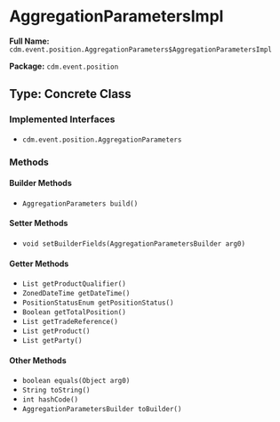# AggregationParametersImpl

**Full Name:** `cdm.event.position.AggregationParameters$AggregationParametersImpl`

**Package:** `cdm.event.position`

## Type: Concrete Class

### Implemented Interfaces

- `cdm.event.position.AggregationParameters`

### Methods

#### Builder Methods

- `AggregationParameters build()`

#### Setter Methods

- `void setBuilderFields(AggregationParametersBuilder arg0)`

#### Getter Methods

- `List getProductQualifier()`
- `ZonedDateTime getDateTime()`
- `PositionStatusEnum getPositionStatus()`
- `Boolean getTotalPosition()`
- `List getTradeReference()`
- `List getProduct()`
- `List getParty()`

#### Other Methods

- `boolean equals(Object arg0)`
- `String toString()`
- `int hashCode()`
- `AggregationParametersBuilder toBuilder()`

